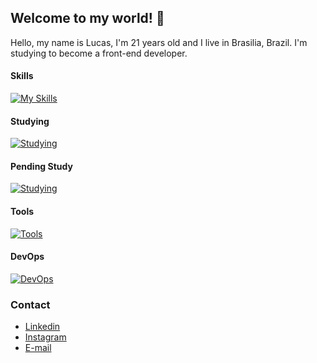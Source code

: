 ## Welcome to my world! 👋

Hello, my name is Lucas, I'm 21 years old and I live in Brasilia, Brazil. I'm studying to become a front-end developer.

#### Skills
[![My Skills](https://skillicons.dev/icons?i=js,html,css,tailwind,bootstrap)](https://skillicons.dev)

#### Studying
[![Studying](https://skillicons.dev/icons?i=ts,react,nodejs)](https://skillicons.dev)

#### Pending Study
[![Studying](https://skillicons.dev/icons?i=svelte,vuejs,mysql,angular)](https://skillicons.dev)

#### Tools
[![Tools](https://skillicons.dev/icons?i=ps,figma,vscode)](https://skillicons.dev)

#### DevOps
[![DevOps](https://skillicons.dev/icons?i=github,git)](https://skillicons.dev)

### Contact
- <a href="https://www.linkedin.com/in/lucas-daher-b797b02a7">Linkedin</a>
- <a href="https://www.instagram.com/lucasdaher.dev">Instagram</a>
- <a href="mailto:contato@lucasdaher.com">E-mail</a>

